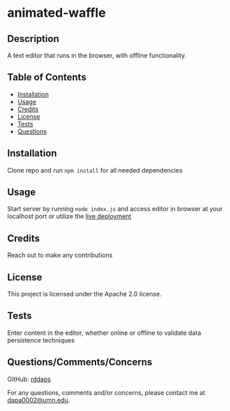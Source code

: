 # 
  # animated-waffle
  ## Description

A text editor that runs in the browser, with offline functionality.

## Table of Contents

- [Installation](#installation)
- [Usage](#usage)
- [Credits](#credits)
- [License](#license)
- [Tests](#tests)
- [Questions](#questions)

## Installation

Clone repo and run `npm install` for all needed dependencies

## Usage

Start server by running `node index.js` and access editor in browser at your localhost port or utilize the [live deployment](https://)

## Credits

Reach out to make any contributions

## License

This project is licensed under the Apache 2.0 license.

## Tests

Enter content in the editor, whether online or offline to validate data persistence techniques

## Questions/Comments/Concerns

GitHub: [rddaps](https://github.com/rddaps)

For any questions, comments and/or concerns, please contact me at dapa0002@umn.edu.

